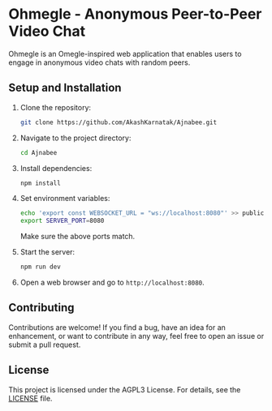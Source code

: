 # Ohmegle - Anonymous Peer-to-Peer Video Chat

Ohmegle is an Omegle-inspired web application that enables users to engage in anonymous video chats with random peers.

## Setup and Installation

1. Clone the repository:

   ```bash
   git clone https://github.com/AkashKarnatak/Ajnabee.git
   ```

2. Navigate to the project directory:

   ```bash
   cd Ajnabee
   ```

3. Install dependencies:

   ```bash
   npm install
   ```

4. Set environment variables:

   ```bash
   echo 'export const WEBSOCKET_URL = "ws://localhost:8080"' >> public/js/env.js
   export SERVER_PORT=8080
   ```
   Make sure the above ports match.

5. Start the server:

   ```bash
   npm run dev
   ```

6. Open a web browser and go to `http://localhost:8080`.

## Contributing

Contributions are welcome! If you find a bug, have an idea for an enhancement, or want to contribute in any way, feel free to open an issue or submit a pull request.

## License

This project is licensed under the AGPL3 License. For details, see the [LICENSE](LICENSE) file.
